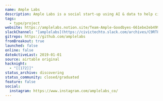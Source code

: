 ```yaml
---
name: Ample Labs
description: Ample Labs is a social start-up using AI & data to help cities prevent homelessness.
tags:
  - type/project
website: https://amplelabs.notion.site/Team-Ample-Goodbyes-661ebe2eb4994dfebcd542408601a96c
slackChannel: "[amplelabs](https://civictechto.slack.com/archives/C9RT8GHQC)"
gitrepo: https://github.com/amplelabs
fromBreakout: true
launched: false
online: false
dateActiveLast: 2019-01-01
source: airtable original
hacknight:
  - "[[172]]"
status_archive: discovering
status_community: closed/graduated
feature: false
social:
  instagram: https://www.instagram.com/amplelabs_co/
---
```


